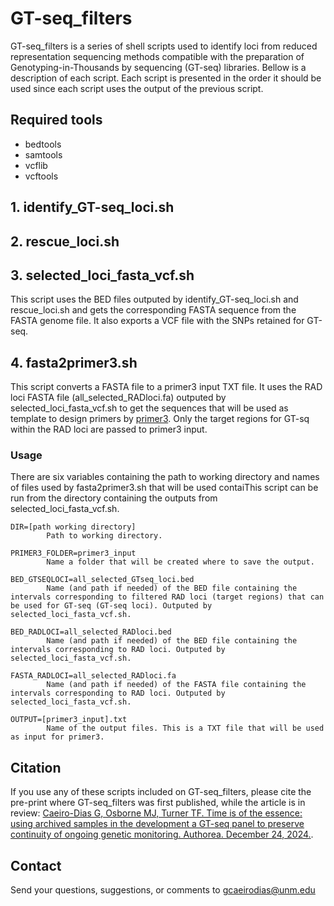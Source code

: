 # GT-seq_filters
GT-seq_filters is a series of shell scripts used to identify loci from reduced representation sequencing methods compatible with the preparation of Genotyping-in-Thousands by sequencing (GT-seq) libraries. Bellow is a description of each script. Each script is presented in the order it should be used since each script uses the output of the previous script.

## Required tools
- bedtools
- samtools
- vcflib
- vcftools

## 1. identify_GT-seq_loci.sh

## 2. rescue_loci.sh

## 3. selected_loci_fasta_vcf.sh
This script uses the BED files outputed by identify_GT-seq_loci.sh and rescue_loci.sh and gets the corresponding FASTA sequence from the FASTA genome file. It also exports a VCF file with the SNPs retained for GT-seq.

## 4. fasta2primer3.sh
This script converts a FASTA file to a primer3 input TXT file. It uses the RAD loci FASTA file (all_selected_RADloci.fa) outputed by selected_loci_fasta_vcf.sh to get the sequences that will be used as template to design primers by [primer3](https://github.com/primer3-org/primer3). Only the target regions for GT-sq within the RAD loci are passed to primer3 input.

### Usage
There are six variables containing the path to working directory and names of files used by fasta2primer3.sh that will be used contaiThis script can be run from the directory containing the outputs from selected_loci_fasta_vcf.sh. 
~~~
DIR=[path working directory]
        Path to working directory.

PRIMER3_FOLDER=primer3_input
        Name a folder that will be created where to save the output.

BED_GTSEQLOCI=all_selected_GTseq_loci.bed
        Name (and path if needed) of the BED file containing the intervals corresponding to filtered RAD loci (target regions) that can be used for GT-seq (GT-seq loci). Outputed by selected_loci_fasta_vcf.sh.

BED_RADLOCI=all_selected_RADloci.bed
        Name (and path if needed) of the BED file containing the intervals corresponding to RAD loci. Outputed by selected_loci_fasta_vcf.sh.

FASTA_RADLOCI=all_selected_RADloci.fa
        Name (and path if needed) of the FASTA file containing the intervals corresponding to RAD loci. Outputed by selected_loci_fasta_vcf.sh.

OUTPUT=[primer3_input].txt
        Name of the output files. This is a TXT file that will be used as input for primer3.
~~~

## Citation
If you use any of these scripts included on GT-seq_filters, please cite the pre-print where GT-seq_filters was first published, while the article is in review: [Caeiro-Dias G, Osborne MJ, Turner TF. Time is of the essence: using archived samples in the development a GT-seq panel to preserve continuity of ongoing genetic monitoring. Authorea. December 24, 2024.](https://doi.org/10.22541/au.173501104.41338406/v1). 

## Contact
Send your questions, suggestions, or comments to gcaeirodias@unm.edu
